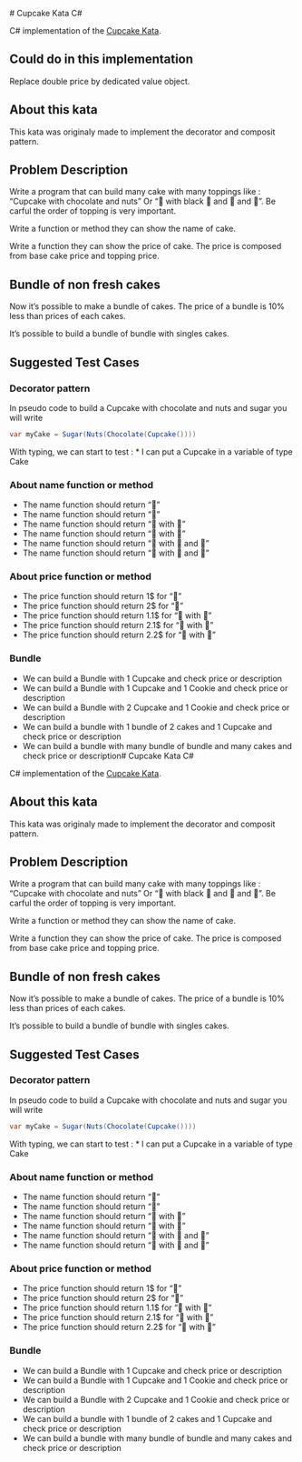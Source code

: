 ﻿﻿# Cupcake Kata C#

C# implementation of the [Cupcake Kata](https://codingdojo.org/kata/cupcake/).

## Could do in this implementation
Replace double price by dedicated value object.

## About this kata

This kata was originaly made to implement the decorator and composit pattern.

## Problem Description

Write a program that can build many cake with many toppings like : “Cupcake with chocolate and nuts” Or “🧁 with black 🍫 and 🥜 and 🍬”. Be carful the order of topping is very important.

Write a function or method they can show the name of cake.

Write a function they can show the price of cake. The price is composed from base cake price and topping price.

## Bundle of non fresh cakes

Now it’s possible to make a bundle of cakes. The price of a bundle is 10% less than prices of each cakes.

It’s possible to build a bundle of bundle with singles cakes.

## Suggested Test Cases

### Decorator pattern

In pseudo code to build a Cupcake with chocolate and nuts and sugar you will write

```C#
var myCake = Sugar(Nuts(Chocolate(Cupcake())))
```

With typing, we can start to test : * I can put a Cupcake in a variable of type Cake

### About name function or method

-   The name function should return “🧁”
-   The name function should return “🍪”
-   The name function should return “🧁 with 🍫”
-   The name function should return “🍪 with 🍫”
-   The name function should return “🍪 with 🍫 and 🥜”
-   The name function should return “🍪 with 🥜 and 🍫”

### About price function or method

-   The price function should return 1$ for “🧁”
-   The price function should return 2$ for “🍪”
-   The price function should return 1.1$ for “🧁 with 🍫”
-   The price function should return 2.1$ for “🍪 with 🍫”
-   The price function should return 2.2$ for “🍪 with 🥜”

### Bundle

-   We can build a Bundle with 1 Cupcake and check price or description
-   We can build a Bundle with 1 Cupcake and 1 Cookie and check price or description
-   We can build a Bundle with 2 Cupcake and 1 Cookie and check price or description
-   We can build a bundle with 1 bundle of 2 cakes and 1 Cupcake and check price or description
-   We can build a bundle with many bundle of bundle and many cakes and check price or description﻿# Cupcake Kata C#

C# implementation of the [Cupcake Kata](https://codingdojo.org/kata/cupcake/).

## About this kata

This kata was originaly made to implement the decorator and composit pattern.

## Problem Description

Write a program that can build many cake with many toppings like : “Cupcake with chocolate and nuts” Or “🧁 with black 🍫 and 🥜 and 🍬”. Be carful the order of topping is very important.

Write a function or method they can show the name of cake.

Write a function they can show the price of cake. The price is composed from base cake price and topping price.

## Bundle of non fresh cakes

Now it’s possible to make a bundle of cakes. The price of a bundle is 10% less than prices of each cakes.

It’s possible to build a bundle of bundle with singles cakes.

## Suggested Test Cases

### Decorator pattern

In pseudo code to build a Cupcake with chocolate and nuts and sugar you will write

```C#
var myCake = Sugar(Nuts(Chocolate(Cupcake())))
```

With typing, we can start to test : * I can put a Cupcake in a variable of type Cake

### About name function or method

-   The name function should return “🧁”
-   The name function should return “🍪”
-   The name function should return “🧁 with 🍫”
-   The name function should return “🍪 with 🍫”
-   The name function should return “🍪 with 🍫 and 🥜”
-   The name function should return “🍪 with 🥜 and 🍫”

### About price function or method

-   The price function should return 1$ for “🧁”
-   The price function should return 2$ for “🍪”
-   The price function should return 1.1$ for “🧁 with 🍫”
-   The price function should return 2.1$ for “🍪 with 🍫”
-   The price function should return 2.2$ for “🍪 with 🥜”

### Bundle

-   We can build a Bundle with 1 Cupcake and check price or description
-   We can build a Bundle with 1 Cupcake and 1 Cookie and check price or description
-   We can build a Bundle with 2 Cupcake and 1 Cookie and check price or description
-   We can build a bundle with 1 bundle of 2 cakes and 1 Cupcake and check price or description
-   We can build a bundle with many bundle of bundle and many cakes and check price or description